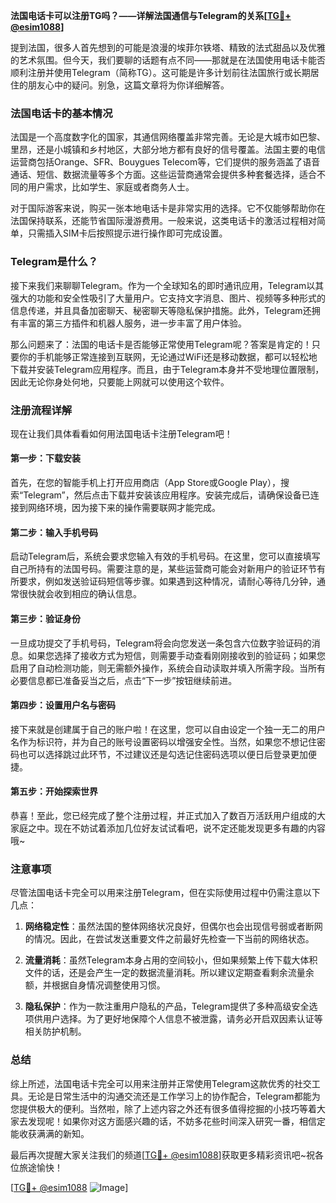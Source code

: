 **法国电话卡可以注册TG吗？——详解法国通信与Telegram的关系[[TG💪+ @esim1088](https://t.me/s/esim1088)]**

提到法国，很多人首先想到的可能是浪漫的埃菲尔铁塔、精致的法式甜品以及优雅的艺术氛围。但今天，我们要聊的话题有点不同——那就是在法国使用电话卡能否顺利注册并使用Telegram（简称TG）。这可能是许多计划前往法国旅行或长期居住的朋友心中的疑问。别急，这篇文章将为你详细解答。

### 法国电话卡的基本情况

法国是一个高度数字化的国家，其通信网络覆盖非常完善。无论是大城市如巴黎、里昂，还是小城镇和乡村地区，大部分地方都有良好的信号覆盖。法国主要的电信运营商包括Orange、SFR、Bouygues Telecom等，它们提供的服务涵盖了语音通话、短信、数据流量等多个方面。这些运营商通常会提供多种套餐选择，适合不同的用户需求，比如学生、家庭或者商务人士。

对于国际游客来说，购买一张本地电话卡是非常实用的选择。它不仅能够帮助你在法国保持联系，还能节省国际漫游费用。一般来说，这类电话卡的激活过程相对简单，只需插入SIM卡后按照提示进行操作即可完成设置。

### Telegram是什么？

接下来我们来聊聊Telegram。作为一个全球知名的即时通讯应用，Telegram以其强大的功能和安全性吸引了大量用户。它支持文字消息、图片、视频等多种形式的信息传递，并且具备加密聊天、秘密聊天等隐私保护措施。此外，Telegram还拥有丰富的第三方插件和机器人服务，进一步丰富了用户体验。

那么问题来了：法国的电话卡是否能够正常使用Telegram呢？答案是肯定的！只要你的手机能够正常连接到互联网，无论通过WiFi还是移动数据，都可以轻松地下载并安装Telegram应用程序。而且，由于Telegram本身并不受地理位置限制，因此无论你身处何地，只要能上网就可以使用这个软件。

### 注册流程详解

现在让我们具体看看如何用法国电话卡注册Telegram吧！

#### 第一步：下载安装
首先，在您的智能手机上打开应用商店（App Store或Google Play），搜索“Telegram”，然后点击下载并安装该应用程序。安装完成后，请确保设备已连接到网络环境，因为接下来的操作需要联网才能完成。

#### 第二步：输入手机号码
启动Telegram后，系统会要求您输入有效的手机号码。在这里，您可以直接填写自己所持有的法国号码。需要注意的是，某些运营商可能会对新用户的验证环节有所要求，例如发送验证码短信等步骤。如果遇到这种情况，请耐心等待几分钟，通常很快就会收到相应的确认信息。

#### 第三步：验证身份
一旦成功提交了手机号码，Telegram将会向您发送一条包含六位数字验证码的消息。如果您选择了接收方式为短信，则需要手动查看刚刚接收到的验证码；如果您启用了自动检测功能，则无需额外操作，系统会自动读取并填入所需字段。当所有必要信息都已准备妥当之后，点击“下一步”按钮继续前进。

#### 第四步：设置用户名与密码
接下来就是创建属于自己的账户啦！在这里，您可以自由设定一个独一无二的用户名作为标识符，并为自己的账号设置密码以增强安全性。当然，如果您不想记住密码也可以选择跳过此环节，不过建议还是勾选记住密码选项以便日后登录更加便捷。

#### 第五步：开始探索世界
恭喜！至此，您已经完成了整个注册过程，并正式加入了数百万活跃用户组成的大家庭之中。现在不妨试着添加几位好友试试看吧，说不定还能发现更多有趣的内容哦~

### 注意事项

尽管法国电话卡完全可以用来注册Telegram，但在实际使用过程中仍需注意以下几点：

1. **网络稳定性**：虽然法国的整体网络状况良好，但偶尔也会出现信号弱或者断网的情况。因此，在尝试发送重要文件之前最好先检查一下当前的网络状态。
   
2. **流量消耗**：虽然Telegram本身占用的空间较小，但如果频繁上传下载大体积文件的话，还是会产生一定的数据流量消耗。所以建议定期查看剩余流量余额，并根据自身情况调整使用习惯。
   
3. **隐私保护**：作为一款注重用户隐私的产品，Telegram提供了多种高级安全选项供用户选择。为了更好地保障个人信息不被泄露，请务必开启双因素认证等相关防护机制。

### 总结

综上所述，法国电话卡完全可以用来注册并正常使用Telegram这款优秀的社交工具。无论是日常生活中的沟通交流还是工作学习上的协作配合，Telegram都能为您提供极大的便利。当然啦，除了上述内容之外还有很多值得挖掘的小技巧等着大家去发现呢！如果你对这方面感兴趣的话，不妨多花些时间深入研究一番，相信定能收获满满的新知。

最后再次提醒大家关注我们的频道[[TG💪+ @esim1088](https://t.me/s/esim1088)]获取更多精彩资讯吧~祝各位旅途愉快！

[[TG💪+ @esim1088](https://t.me/s/esim1088) ![Image](https://i.postimg.cc/4NQfJmqS/Snipaste-2025-05-13-00-14-12.png)]